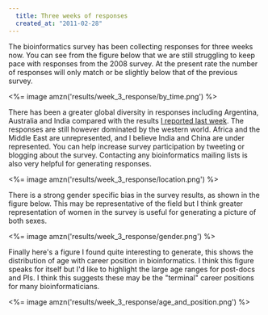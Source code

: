 ```yaml
--- 
  title: Three weeks of responses 
  created_at: "2011-02-28"
---
```


The bioinformatics survey has been collecting responses for three weeks now. 
You can see from the figure below that we are still struggling to keep pace 
with responses from the 2008 survey. At the present rate the number of 
responses will only match or be slightly below that of the previous survey.

<%= image amzn('results/week_3_response/by_time.png') %>

There has been a greater global diversity in responses including Argentina, 
Australia and India compared with the results [I reported last week][previous]. 
The responses are still however dominated by the western world. Africa and the 
Middle East are unrepresented, and I believe India and China are under 
represented. You can help increase survey participation by tweeting or blogging 
about the survey. Contacting any bioinformatics mailing lists is also very 
helpful for generating responses.

<%= image amzn('results/week_3_response/location.png') %>

There is a strong gender specific bias in the survey results, as shown in the 
figure below. This may be representative of the field but I think greater 
representation of women in the survey is useful for generating a picture of 
both sexes.

<%= image amzn('results/week_3_response/gender.png') %>

Finally here's a figure I found quite interesting to generate, this shows the distribution of age with career position in bioinformatics. I think this figure speaks for itself but I'd like to highlight the large age ranges for post-docs and PIs. I think this suggests these may be the "terminal" career positions for many bioinformaticians.

<%= image amzn('results/week_3_response/age_and_position.png') %>

[previous]: http://bioinfsurvey.org/posts/two-week-summary/
